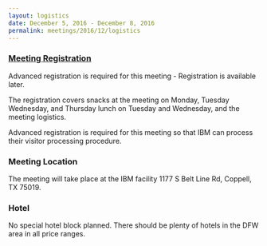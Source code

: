 ```yaml
---
layout: logistics
date: December 5, 2016 - December 8, 2016
permalink: meetings/2016/12/logistics
---
```


### [Meeting Registration]()

Advanced registration is required for this meeting - Registration is available later.

The registration covers snacks at the meeting on Monday, Tuesday Wednesday, and Thursday lunch on Tuesday and Wednesday, and the meeting logistics.

Advanced registration is required for this meeting so that IBM can process their visitor processing procedure.

### Meeting Location

The meeting will take place at the IBM facility 1177 S Belt Line Rd, Coppell, TX 75019.

### Hotel

No special hotel block planned. There should be plenty of hotels in the DFW area in all price ranges.
